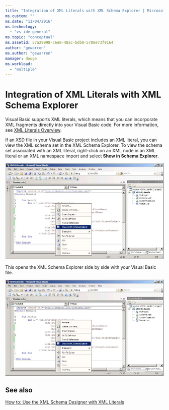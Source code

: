 ```yaml
---
title: "Integration of XML Literals with XML Schema Explorer | Microsoft Docs"
ms.custom: ""
ms.date: "11/04/2016"
ms.technology: 
  - "vs-ide-general"
ms.topic: "conceptual"
ms.assetid: 57a29998-c6e8-48ac-bdb0-5788e73f9164
author: "gewarren"
ms.author: "gewarren"
manager: douge
ms.workload: 
  - "multiple"
---
```

# Integration of XML Literals with XML Schema Explorer
Visual Basic supports XML literals, which means that you can incorporate XML fragments directly into your Visual Basic code. For more information, see [XML Literals Overview](http://go.microsoft.com/fwlink/?LinkId=140325).  
  
 If an XSD file in your Visual Basic project includes an XML literal, you can view the XML schema set in the XML Schema Explorer. To view the schema set associated with an XML literal, right-click on an XML node in an XML literal or an XML namespace import and select **Show in Schema Explorer**.  
  
 ![Visual Basic XML Literals; XML Schema Explorer](../xml-tools/media/vbxmlliteralswithxmlschemaexplorer1.gif "VBXMLLiteralsWithXMLSchemaExplorer1")  
  
 This opens the XML Schema Explorer side by side with your Visual Basic file.  
  
 ![Visual Basic XML Literals; XML Schema Explorer](../xml-tools/media/vbxmlliteralswithxmlschemaexplorer2.gif "VBXMLLiteralsWithXMLSchemaExplorer2")
  
## See also  
[How to: Use the XML Schema Designer with XML Literals](../xml-tools/how-to-use-the-xml-schema-designer-with-xml-literals.md)